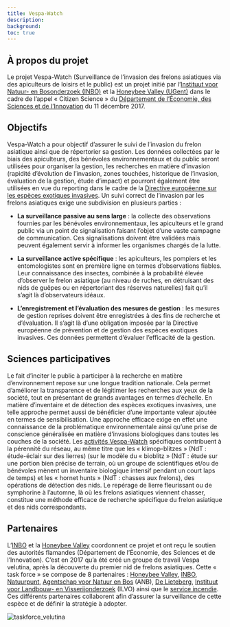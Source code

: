 ```yaml
---
title: Vespa-Watch
description:
background:
toc: true
---
```


## À propos du projet

Le projet Vespa-Watch (Surveillance de l’invasion des frelons asiatiques via des apiculteurs de loisirs et le public) est un projet initié par l’[Instituut voor Natuur- en Bosonderzoek (INBO)](https://www.inbo.be/) et la [Honeybee Valley (UGent)](https://www.honeybeevalley.eu/) dans le cadre de l’appel « Citizen Science » du [Département de l’Économie, des Sciences et de l’Innovation](https://www.ewi-vlaanderen.be/) du 11 décembre 2017.

## Objectifs

Vespa-Watch a pour objectif d’assurer le suivi de l’invasion du frelon asiatique ainsi que de répertorier sa gestion. Les données collectées par le biais des apiculteurs, des bénévoles environnementaux et du public seront utilisées pour organiser la gestion, les recherches en matière d’invasion (rapidité d’évolution de l’invasion, zones touchées, historique de l’invasion, évaluation de la gestion, étude d’impact) et pourront également être utilisées en vue du reporting dans le cadre de la [Directive européenne sur les espèces exotiques invasives](https://www.ecopedia.be/pagina/europese-verordening-nr-11432014). Un suivi correct de l’invasion par les frelons asiatiques exige une subdivision en plusieurs parties :

- **La surveillance passive au sens large** : la collecte des observations fournies par les bénévoles environnementaux, les apiculteurs et le grand public via un point de signalisation faisant l’objet d’une vaste campagne de communication. Ces signalisations doivent être validées mais peuvent également servir à informer les organismes chargés de la lutte.

- **La surveillance active spécifique** : les apiculteurs, les pompiers et les entomologistes sont en première ligne en termes d’observations fiables. Leur connaissance des insectes, combinée à la probabilité élevée d’observer le frelon asiatique (au niveau de ruches, en détruisant des nids de guêpes ou en répertoriant des réserves naturelles) fait qu’il s’agit là d’observateurs idéaux.

- **L’enregistrement et l’évaluation des mesures de gestion** : les mesures de gestion reprises doivent être enregistrées à des fins de recherche et d’évaluation. Il s’agit là d’une obligation imposée par la Directive européenne de prévention et de gestion des espèces exotiques invasives. Ces données permettent d’évaluer l’efficacité de la gestion.

## Sciences participatives

Le fait d’inciter le public à participer à la recherche en matière d’environnement repose sur une longue tradition nationale. Cela permet d’améliorer la transparence et de légitimer les recherches aux yeux de la société, tout en présentant de grands avantages en termes d’échelle. En matière d’inventaire et de détection des espèces exotiques invasives, une telle approche permet aussi de bénéficier d’une importante valeur ajoutée en termes de sensibilisation. Une approche efficace exige en effet une connaissance de la problématique environnementale ainsi qu’une prise de conscience généralisée en matière d’invasions biologiques dans toutes les couches de la société. Les [activités Vespa-Watch](https://www.honeybeevalley.eu/newsflash/klimopblitzes-om-de-aziatische-hoornaar-op-te-zoeken) spécifiques contribuent à la pérennité du réseau, au même titre que les « klimop-blitzes » (NdT : étude-éclair sur des lierres) (sur le modèle du « bioblitz » (NdT : étude sur une portion bien précise de terrain, où un groupe de scientifiques et/ou de bénévoles mènent un inventaire biologique intensif pendant un court laps de temps) et les « hornet hunts » (NdT : chasses aux frelons), des opérations de détection des nids. Le repérage de lierre fleurissant ou de symphorine à l’automne, là où les frelons asiatiques viennent chasser, constitue une méthode efficace de recherche spécifique du frelon asiatique et des nids correspondants.

## Partenaires

L’[INBO](https://www.inbo.be/) et la [Honeybee Valley](https://www.honeybeevalley.eu/) coordonnent ce projet et ont reçu le soutien des autorités flamandes (Département de l’Économie, des Sciences et de l’Innovation). C’est en 2017 qu’a été créé un groupe de travail Vespa velutina, après la découverte du premier nid de frelons asiatiques. Cette « task force » se compose de 8 partenaires : [Honeybee Valley](https://www.honeybeevalley.eu/), [INBO](https://www.inbo.be/), [Natuurpunt](http://www.natuurpunt.be/), [Agentschap voor Natuur en Bos](https://www.natuurenbos.be/) (ANB), [De Lieteberg](http://www.lieteberg.be/), [Instituut voor Landbouw- en Visserijonderzoek](https://www.ilvo.vlaanderen.be/) (ILVO) ainsi que le [service incendie](http://www.brandweervlaanderen.be/). Ces différents partenaires collaborent afin d’assurer la surveillance de cette espèce et de définir la stratégie à adopter.

![taskforce_velutina](https://www.honeybeevalley.eu/assets/img/homepage/Newsflash/_hbAfbeelding/DSC_0940_72dpi.JPG)

